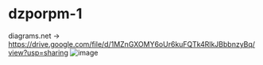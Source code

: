 # dzporpm-1
diagrams.net -> https://drive.google.com/file/d/1MZnGXOMY6oUr6kuFQTk4RlkJBbbnzyBq/view?usp=sharing
![image](https://user-images.githubusercontent.com/98107469/212836494-92dc1921-3b37-494e-87f0-bbcbe8e3b16c.png)
